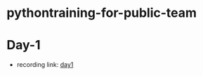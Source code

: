 # pythontraining-for-public-team
# Day-1
- recording link: [day1](https://transcripts.gotomeeting.com/#/s/cd98a4a30a36aae5acfc967776b899e4190d3c32061bb529254698f712a8713e)
